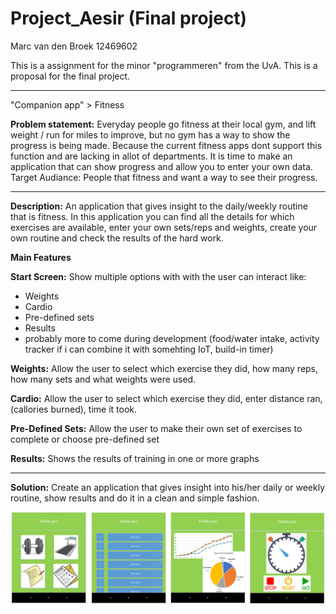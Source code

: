 # Project_Aesir (Final project)
Marc van den Broek 12469602

This is a assignment for the minor "programmeren" from the UvA. This is a proposal for the final project. 

***

"Companion app" > Fitness

__Problem statement:__
Everyday people go fitness at their local gym, and lift weight / run for miles to improve, but no gym has a way to show the progress is being made. Because the current fitness apps dont support this function and are lacking in allot of departments. It is time to make an application that can show progress and allow you to enter your own data. Target Audiance: People that fitness and want a way to see their progress.

***

__Description:__
An application that gives insight to the daily/weekly routine that is fitness. In this application you can find all the details for which exercises are available, enter your own sets/reps and weights, create your own routine and check the results of the hard work.


__Main Features__  
  
__Start Screen:__
Show multiple options with with the user can interact like:
- Weights
- Cardio
- Pre-defined sets
- Results
- probably more to come during development (food/water intake, activity tracker if i can combine it with somehting IoT, build-in timer)

__Weights:__
Allow the user to select which exercise they did, how many reps, how many sets and what weights were used.

__Cardio:__
Allow the user to select which exercise they did, enter distance ran, (callories burned), time it took.

__Pre-Defined Sets:__
Allow the user to make their own set of exercises to complete or choose pre-defined set

__Results:__
Shows the results of training in one or more graphs 
***

__Solution:__
Create an application that gives insight into his/her daily or weekly routine, show results and do it in a clean and simple fashion.


![Alt text](https://github.com/broekm006/Final_Project/blob/master/doc/fitness_app.png)
